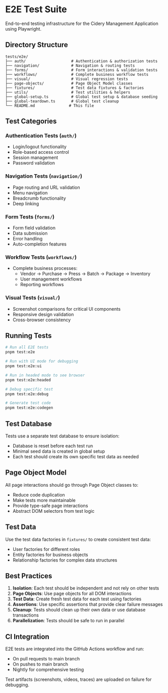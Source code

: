 # E2E Test Suite

End-to-end testing infrastructure for the Cidery Management Application using Playwright.

## Directory Structure

```
tests/e2e/
├── auth/                    # Authentication & authorization tests
├── navigation/              # Navigation & routing tests
├── forms/                   # Form interactions & validation tests
├── workflows/               # Complete business workflow tests
├── visual/                  # Visual regression tests
├── page-objects/            # Page Object Model classes
├── fixtures/                # Test data fixtures & factories
├── utils/                   # Test utilities & helpers
├── global-setup.ts          # Global test setup & database seeding
├── global-teardown.ts       # Global test cleanup
└── README.md               # This file
```

## Test Categories

### Authentication Tests (`auth/`)
- Login/logout functionality
- Role-based access control
- Session management
- Password validation

### Navigation Tests (`navigation/`)
- Page routing and URL validation
- Menu navigation
- Breadcrumb functionality
- Deep linking

### Form Tests (`forms/`)
- Form field validation
- Data submission
- Error handling
- Auto-completion features

### Workflow Tests (`workflows/`)
- Complete business processes:
  - Vendor → Purchase → Press → Batch → Package → Inventory
  - User management workflows
  - Reporting workflows

### Visual Tests (`visual/`)
- Screenshot comparisons for critical UI components
- Responsive design validation
- Cross-browser consistency

## Running Tests

```bash
# Run all E2E tests
pnpm test:e2e

# Run with UI mode for debugging
pnpm test:e2e:ui

# Run in headed mode to see browser
pnpm test:e2e:headed

# Debug specific test
pnpm test:e2e:debug

# Generate test code
pnpm test:e2e:codegen
```

## Test Database

Tests use a separate test database to ensure isolation:
- Database is reset before each test run
- Minimal seed data is created in global setup
- Each test should create its own specific test data as needed

## Page Object Model

All page interactions should go through Page Object classes to:
- Reduce code duplication
- Make tests more maintainable
- Provide type-safe page interactions
- Abstract DOM selectors from test logic

## Test Data

Use the test data factories in `fixtures/` to create consistent test data:
- User factories for different roles
- Entity factories for business objects
- Relationship factories for complex data structures

## Best Practices

1. **Isolation**: Each test should be independent and not rely on other tests
2. **Page Objects**: Use page objects for all DOM interactions
3. **Test Data**: Create fresh test data for each test using factories
4. **Assertions**: Use specific assertions that provide clear failure messages
5. **Cleanup**: Tests should clean up their own data or use database transactions
6. **Parallelization**: Tests should be safe to run in parallel

## CI Integration

E2E tests are integrated into the GitHub Actions workflow and run:
- On pull requests to main branch
- On pushes to main branch
- Nightly for comprehensive testing

Test artifacts (screenshots, videos, traces) are uploaded on failure for debugging.